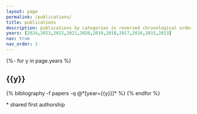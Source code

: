 ```yaml
---
layout: page
permalink: /publications/
title: publications
description: publications by categories in reversed chronological order. generated by jekyll-scholar.
years: [2024,2023,2022,2021,2020,2019,2018,2017,2016,2015,2013]
nav: true
nav_order: 1
---
```

<!-- _pages/publications.md -->
<div class="publications">

{%- for y in page.years %}
  <h2 class="year">{{y}}</h2>
  {% bibliography -f papers -q @*[year={{y}}]* %}
{% endfor %}

</div>

\* shared first authorship
